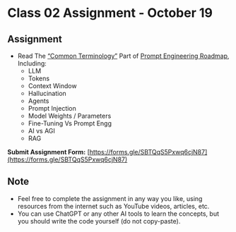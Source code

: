 # Class 02 Assignment - October 19

## Assignment

- Read The [“Common Terminology”](https://roadmap.sh/prompt-engineering) Part of [Prompt Engineering Roadmap](https://roadmap.sh/prompt-engineering), Including:
  - LLM
  - Tokens
  - Context Window
  - Hallucination
  - Agents
  - Prompt Injection
  - Model Weights / Parameters
  - Fine-Tuning Vs Prompt Engg
  - AI vs AGI
  - RAG

**Submit Assignment Form:** [https://forms.gle/SBTQqS5Pxwq6cjN87](https://forms.gle/SBTQqS5Pxwq6cjN87)

## Note

- Feel free to complete the assignment in any way you like, using resources from the internet such as YouTube videos, articles, etc.
- You can use ChatGPT or any other AI tools to learn the concepts, but you should write the code yourself (do not copy-paste).
